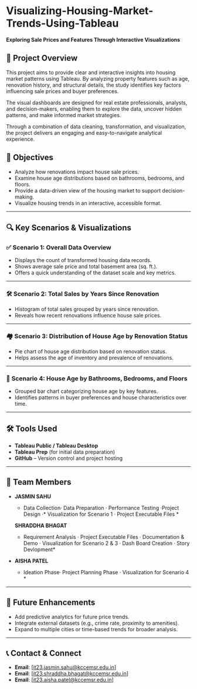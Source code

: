 # Visualizing-Housing-Market-Trends-Using-Tableau

**Exploring Sale Prices and Features Through Interactive Visualizations**

## 📌 Project Overview

This project aims to provide clear and interactive insights into housing market patterns using Tableau. By analyzing property features such as age, renovation history, and structural details, the study identifies key factors influencing sale prices and buyer preferences.

The visual dashboards are designed for real estate professionals, analysts, and decision-makers, enabling them to explore the data, uncover hidden patterns, and make informed market strategies.

Through a combination of data cleaning, transformation, and visualization, the project delivers an engaging and easy-to-navigate analytical experience.

## 🎯 Objectives

- Analyze how renovations impact house sale prices.
- Examine house age distributions based on bathrooms, bedrooms, and floors.
- Provide a data-driven view of the housing market to support decision-making.
- Visualize housing trends in an interactive, accessible format.

---

## 🔍 Key Scenarios & Visualizations

### ✅ **Scenario 1: Overall Data Overview**
- Displays the count of transformed housing data records.
- Shows average sale price and total basement area (sq. ft.).
- Offers a quick understanding of the dataset scale and key metrics.

---

### 🛠️ **Scenario 2: Total Sales by Years Since Renovation**
- Histogram of total sales grouped by years since renovation.
- Reveals how recent renovations influence house sale prices.

---

### 🏘️ **Scenario 3: Distribution of House Age by Renovation Status**
- Pie chart of house age distribution based on renovation status.
- Helps assess the age of inventory and prevalence of renovations.

---

### 🛁 **Scenario 4: House Age by Bathrooms, Bedrooms, and Floors**
- Grouped bar chart categorizing house age by key features.
- Identifies patterns in buyer preferences and house characteristics over time.


---

## 🛠 Tools Used

- **Tableau Public / Tableau Desktop**
- **Tableau Prep** (for initial data preparation)
- **GitHub** – Version control and project hosting

---

## 👥 Team Members

- **JASMIN SAHU**  
  * Data Collection· Data Preparation · Performance Testing ·Project Design ·* Visualization for Scenario 1 · Project Executable Files *
  
    
  **SHRADDHA BHAGAT**
  * Requirement Analysis · Project Executable Files · Documentation & Demo · Visualization for Scenario 2 & 3 · Dash Board Creation · Story Devlopment*

- **AISHA PATEL**  
  * Ideation Phase· Project Planning Phase · Visualization for Scenario 4 *

  

---

## 🚀 Future Enhancements

- Add predictive analytics for future price trends.
- Integrate external datasets (e.g., crime rate, proximity to amenities).
- Expand to multiple cities or time-based trends for broader analysis.

---

## 📞 Contact & Connect

- **Email**: [it23.jasmin.sahu@kccemsr.edu.in]
- **Email**: [it23.shraddha.bhagat@kccemsr.edu.in]
- **Email**: [it23.aisha.patel@kccemsr.edu.in]

